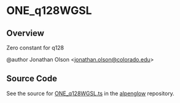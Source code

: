 # ONE_q128WGSL

## Overview

Zero constant for q128

@author Jonathan Olson &lt;jonathan.olson@colorado.edu&gt;



## Source Code

See the source for [ONE_q128WGSL.ts](https://github.com/phetsims/alpenglow/blob/main/js/webgpu/wgsl/math/ONE_q128WGSL.ts) in the [alpenglow](https://github.com/phetsims/alpenglow) repository.

